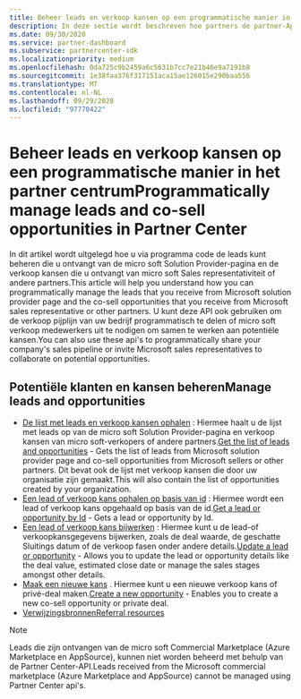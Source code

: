 ```yaml
---
title: Beheer leads en verkoop kansen op een programmatische manier in het partner centrum
description: In deze sectie wordt beschreven hoe partners de partner-Api's kunnen gebruiken om via een programmatische leads en verkoop kansen te beheren.
ms.date: 09/30/2020
ms.service: partner-dashboard
ms.subservice: partnercenter-sdk
ms.localizationpriority: medium
ms.openlocfilehash: 0da725c9b2459a6c5631b7cc7e21b46e9a7191b8
ms.sourcegitcommit: 1e38faa376f317151aca15ae126015e290baa556
ms.translationtype: MT
ms.contentlocale: nl-NL
ms.lasthandoff: 09/29/2020
ms.locfileid: "97770422"
---
```

# <a name="programmatically-manage-leads-and-co-sell-opportunities-in-partner-center"></a><span data-ttu-id="59fa6-103">Beheer leads en verkoop kansen op een programmatische manier in het partner centrum</span><span class="sxs-lookup"><span data-stu-id="59fa6-103">Programmatically manage leads and co-sell opportunities in Partner Center</span></span>

<span data-ttu-id="59fa6-104">In dit artikel wordt uitgelegd hoe u via programma code de leads kunt beheren die u ontvangt van de micro soft Solution Provider-pagina en de verkoop kansen die u ontvangt van micro soft Sales representativiteit of andere partners.</span><span class="sxs-lookup"><span data-stu-id="59fa6-104">This article will help you understand how you can programmatically manage the leads that you receive from Microsoft solution provider page and the co-sell opportunities that you receive from Microsoft sales representative or other partners.</span></span> <span data-ttu-id="59fa6-105">U kunt deze API ook gebruiken om de verkoop pijplijn van uw bedrijf programmatisch te delen of micro soft verkoop medewerkers uit te nodigen om samen te werken aan potentiële kansen.</span><span class="sxs-lookup"><span data-stu-id="59fa6-105">You can also use these api's to programmatically share your company's sales pipeline or invite Microsoft sales representatives to collaborate on potential opportunities.</span></span> 

## <a name="manage-leads-and-opportunities"></a><span data-ttu-id="59fa6-106">Potentiële klanten en kansen beheren</span><span class="sxs-lookup"><span data-stu-id="59fa6-106">Manage leads and opportunities</span></span>

- <span data-ttu-id="59fa6-107">[De lijst met leads en verkoop kansen ophalen](get-a-list-of-referrals.md) : Hiermee haalt u de lijst met leads op van de micro soft Solution Provider-pagina en verkoop kansen van micro soft-verkopers of andere partners.</span><span class="sxs-lookup"><span data-stu-id="59fa6-107">[Get the list of leads and opportunities](get-a-list-of-referrals.md) - Gets the list of leads from Microsoft solution provider page and co-sell opportunities from Microsoft sellers or other partners.</span></span> <span data-ttu-id="59fa6-108">Dit bevat ook de lijst met verkoop kansen die door uw organisatie zijn gemaakt.</span><span class="sxs-lookup"><span data-stu-id="59fa6-108">This will also contain the list of opportunities created by your organization.</span></span>
- <span data-ttu-id="59fa6-109">[Een lead of verkoop kans ophalen op basis van id](get-a-referral-by-Id.md) : Hiermee wordt een lead of verkoop kans opgehaald op basis van de id.</span><span class="sxs-lookup"><span data-stu-id="59fa6-109">[Get a lead or opportunity by Id](get-a-referral-by-Id.md) - Gets a lead or opportunity by Id.</span></span>
- <span data-ttu-id="59fa6-110">[Een lead of verkoop kans bijwerken](patch-a-referral.md) : Hiermee kunt u de lead-of verkoopkansgegevens bijwerken, zoals de deal waarde, de geschatte Sluitings datum of de verkoop fasen onder andere details.</span><span class="sxs-lookup"><span data-stu-id="59fa6-110">[Update a lead or opportunity](patch-a-referral.md) - Allows you to update the lead or opportunity details like the deal value, estimated close date or manage the sales stages amongst other details.</span></span>
- <span data-ttu-id="59fa6-111">[Maak een nieuwe kans](create-a-referral.md) . Hiermee kunt u een nieuwe verkoop kans of privé-deal maken.</span><span class="sxs-lookup"><span data-stu-id="59fa6-111">[Create a new opportunity](create-a-referral.md) - Enables you to create a new co-sell opportunity or private deal.</span></span>
- [<span data-ttu-id="59fa6-112">Verwijzingsbronnen</span><span class="sxs-lookup"><span data-stu-id="59fa6-112">Referral resources</span></span>](referral-resources.md)

> [!Note]
> <span data-ttu-id="59fa6-113">Leads die zijn ontvangen van de micro soft Commercial Marketplace (Azure Marketplace en AppSource), kunnen niet worden beheerd met behulp van de Partner Center-API.</span><span class="sxs-lookup"><span data-stu-id="59fa6-113">Leads received from the Microsoft commercial marketplace (Azure Marketplace and AppSource) cannot be managed using Partner Center api's.</span></span>